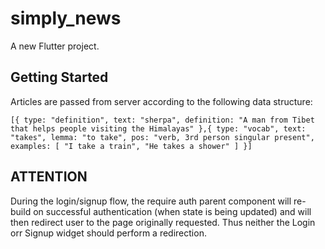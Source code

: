 # simply_news

A new Flutter project.

## Getting Started

Articles are passed from server according to the following data structure:

`[{
    type: "definition",
    text: "sherpa",
    definition: "A man from Tibet that helps people visiting the Himalayas"
},{
    type: "vocab",
    text: "takes",
    lemma: "to take",
    pos: "verb, 3rd person singular present",
    examples: [
        "I take a train",
        "He takes a shower"
    ]
}]`

## ATTENTION

During the login/signup flow, the require auth parent component will re-build on successful authentication (when state is being updated) and will then redirect user to the page originally requested. Thus neither the Login orr Signup widget should perform a redirection.